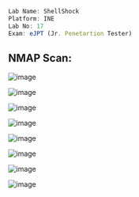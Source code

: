 
```jsx
Lab Name: ShellShock
Platform: INE
Lab No: 17
Exam: eJPT (Jr. Penetartion Tester)
```

## NMAP Scan:

![image](https://github.com/user-attachments/assets/322d0caa-c383-4e4f-826d-e68af1cdc71b)

![image](https://github.com/user-attachments/assets/ea6fa510-c4e9-472f-bb3f-14d887d5c02a)

![image](https://github.com/user-attachments/assets/f91d79b2-a538-42c3-a408-b6f75babd5f9)

![image](https://github.com/user-attachments/assets/89b1e679-e451-4b21-b1f4-4dc233f2c19f)

![image](https://github.com/user-attachments/assets/1ba945e3-ba47-49b6-8ed2-1fa98bcb648c)

![image](https://github.com/user-attachments/assets/0a2da5bd-6dc6-450d-89a2-862d588583a5)

![image](https://github.com/user-attachments/assets/92e64a60-f039-44be-b402-75f4859347f7)

![image](https://github.com/user-attachments/assets/2a0d67e6-9009-4b63-9271-60f240697afd)
